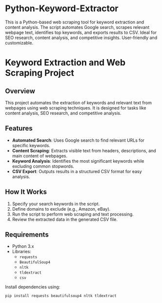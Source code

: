 # Python-Keyword-Extractor
This is a Python-based web scraping tool for keyword extraction and content analysis. The script automates Google search, scrapes relevant webpage text, identifies top keywords, and exports results to CSV. Ideal for SEO research, content analysis, and competitive insights. User-friendly and customizable.  
# Keyword Extraction and Web Scraping Project

## Overview
This project automates the extraction of keywords and relevant text from webpages using web scraping techniques. It is designed for tasks like content analysis, SEO research, and competitive analysis.

## Features
- **Automated Search**: Uses Google search to find relevant URLs for specific keywords.
- **Content Scraping**: Extracts visible text from headers, descriptions, and main content of webpages.
- **Keyword Analysis**: Identifies the most significant keywords while excluding common stopwords.
- **CSV Export**: Outputs results in a structured CSV format for easy analysis.

## How It Works
1. Specify your search keywords in the script.
2. Define domains to exclude (e.g., Amazon, eBay).
3. Run the script to perform web scraping and text processing.
4. Review the extracted data in the generated CSV file.

## Requirements
- Python 3.x
- Libraries:
  - `requests`
  - `BeautifulSoup4`
  - `nltk`
  - `tldextract`
  - `csv`

Install dependencies using:
```bash
pip install requests beautifulsoup4 nltk tldextract
